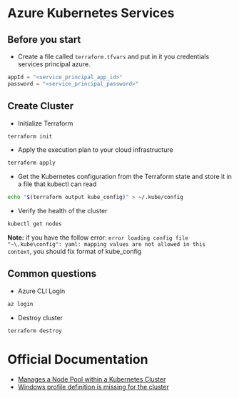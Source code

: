 # Azure Kubernetes Services

## Before you start

- Create a file called `terraform.tfvars` and put in it you credentials services principal azure.
```tfvars
appId = "<service_principal_app_id>"
password = "<service_principal_password>"
```

## Create Cluster

- Initialize Terraform
```sh
terraform init
```

- Apply the execution plan to your cloud infrastructure
```sh
terraform apply
```
- Get the Kubernetes configuration from the Terraform state and store it in a file that kubectl can read
```sh
echo "$(terraform output kube_config)" > ~/.kube/config
```

- Verify the health of the cluster
```sh
kubectl get nodes
```
**Note:** if you have the follow error: `error loading config file "~\.kube\config": yaml: mapping values are not allowed in this context`, you should fix format of kube_config 

## Common questions

- Azure CLI Login
```sh
az login
```
- Destroy cluster
```sh
terraform destroy
```

# Official Documentation

- [Manages a Node Pool within a Kubernetes Cluster](https://registry.terraform.io/providers/hashicorp/azurerm/latest/docs/resources/kubernetes_cluster_node_pool)
- [Windows profile definition is missing for the cluster](https://stackoverflow.com/questions/68116733/windows-agent-pools-can-only-be-added-to-aks-clusters-using-azure-cni)